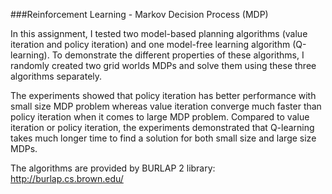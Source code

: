 
###Reinforcement Learning - Markov Decision Process (MDP)

In this assignment, I tested two model-based planning algorithms (value iteration and policy iteration) and one model-free learning algorithm (Q-learning). To demonstrate the different properties of these algorithms, I randomly created two grid worlds MDPs and solve them using these three algorithms separately. 

The experiments showed that policy iteration has better performance with small size MDP problem whereas value iteration converge much faster than policy iteration when it comes to large MDP problem. Compared to value iteration or policy iteration, the experiments demonstrated that Q-learning takes much longer time to find a solution for both small size and large size MDPs.

The algorithms are provided by BURLAP 2 library:
http://burlap.cs.brown.edu/
